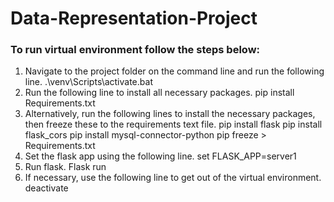 # Data-Representation-Project

### To run virtual environment follow the steps below: ###
1. Navigate to the project folder on the command line and run the following line.
.\venv\Scripts\activate.bat
2. Run the following line to install all necessary packages.
pip install Requirements.txt
3. Alternatively, run the following lines to install the necessary packages, then freeze these to the requirements text file. 
pip install flask
pip install flask_cors
pip install mysql-connector-python
pip freeze > Requirements.txt
4. Set the flask app using the following line.
set FLASK_APP=server1
5. Run flask.
Flask run
6. If necessary, use the following line to get out of the virtual environment.
deactivate
